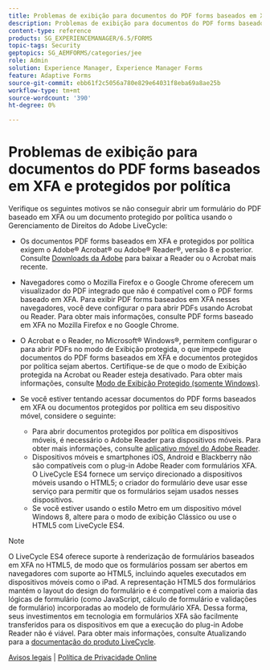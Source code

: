 ```yaml
---
title: Problemas de exibição para documentos do PDF forms baseados em XFA e protegidos por política
description: Problemas de exibição para documentos do PDF forms baseados em XFA e protegidos por política
content-type: reference
products: SG_EXPERIENCEMANAGER/6.5/FORMS
topic-tags: Security
geptopics: SG_AEMFORMS/categories/jee
role: Admin
solution: Experience Manager, Experience Manager Forms
feature: Adaptive Forms
source-git-commit: ebb61f2c5056a780e829e64031f8eba69a8ae25b
workflow-type: tm+mt
source-wordcount: '390'
ht-degree: 0%

---
```


# Problemas de exibição para documentos do PDF forms baseados em XFA e protegidos por política

Verifique os seguintes motivos se não conseguir abrir um formulário do PDF baseado em XFA ou um documento protegido por política usando o Gerenciamento de Direitos do Adobe LiveCycle:

* Os documentos PDF forms baseados em XFA e protegidos por política exigem o Adobe® Acrobat® ou Adobe® Reader®, versão 8 e posterior. Consulte [Downloads da Adobe](https://www.adobe.com/downloads.html) para baixar a Reader ou o Acrobat mais recente.
* Navegadores como o Mozilla Firefox e o Google Chrome oferecem um visualizador do PDF integrado que não é compatível com o PDF forms baseado em XFA. Para exibir PDF forms baseados em XFA nesses navegadores, você deve configurar o para abrir PDFs usando Acrobat ou Reader. Para obter mais informações, consulte PDF forms baseado em XFA no Mozilla Firefox e no Google Chrome.
* O Acrobat e o Reader, no Microsoft® Windows®, permitem configurar o para abrir PDFs no modo de Exibição protegida, o que impede que documentos do PDF forms baseados em XFA e documentos protegidos por política sejam abertos. Certifique-se de que o modo de Exibição protegida na Acrobat ou Reader esteja desativado. Para obter mais informações, consulte [Modo de Exibição Protegido (somente Windows)](https://helpx.adobe.com/acrobat/kb/end-of-support-acrobat-x-reader-x.html).
* Se você estiver tentando acessar documentos do PDF forms baseados em XFA ou documentos protegidos por política em seu dispositivo móvel, considere o seguinte:

   * Para abrir documentos protegidos por política em dispositivos móveis, é necessário o Adobe Reader para dispositivos móveis. Para obter mais informações, consulte [aplicativo móvel do Adobe Reader](https://www.adobe.com/in/acrobat/mobile/acrobat-reader.html).
   * Dispositivos móveis e smartphones iOS, Android e Blackberry não são compatíveis com o plug-in Adobe Reader com formulários XFA. O LiveCycle ES4 fornece um serviço direcionado a dispositivos móveis usando o HTML5; o criador do formulário deve usar esse serviço para permitir que os formulários sejam usados nesses dispositivos.
   * Se você estiver usando o estilo Metro em um dispositivo móvel Windows 8, altere para o modo de exibição Clássico ou use o HTML5 com LiveCycle ES4.

>[!NOTE]
>
>O LiveCycle ES4 oferece suporte à renderização de formulários baseados em XFA no HTML5, de modo que os formulários possam ser abertos em navegadores com suporte ao HTML5, incluindo aqueles executados em dispositivos móveis como o iPad. A representação HTML5 dos formulários mantém o layout do design do formulário e é compatível com a maioria das lógicas de formulário (como JavaScript, cálculo de formulário e validações de formulário) incorporadas ao modelo de formulário XFA. Dessa forma, seus investimentos em tecnologia em formulários XFA são facilmente transferidos para os dispositivos em que a execução do plug-in Adobe Reader não é viável.
>Para obter mais informações, consulte Atualizando para a [documentação do produto LiveCycle](https://business.adobe.com/products/experience-manager/forms/aem-forms.html).

[Avisos legais](https://chl-author-preview.corp.adobe.com/content/help/en/legal/legal-notices.html)    |    [Política de Privacidade Online](https://www.adobe.com/br/privacy.html)